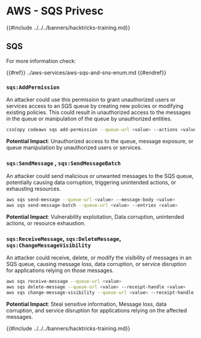 # AWS - SQS Privesc

{{#include ../../../banners/hacktricks-training.md}}

## SQS

For more information check:

{{#ref}}
../aws-services/aws-sqs-and-sns-enum.md
{{#endref}}

### `sqs:AddPermission`

An attacker could use this permission to grant unauthorized users or services access to an SQS queue by creating new policies or modifying existing policies. This could result in unauthorized access to the messages in the queue or manipulation of the queue by unauthorized entities.

```bash
cssCopy codeaws sqs add-permission --queue-url <value> --actions <value> --aws-account-ids <value> --label <value>
```

**Potential Impact**: Unauthorized access to the queue, message exposure, or queue manipulation by unauthorized users or services.

### `sqs:SendMessage` , `sqs:SendMessageBatch`

An attacker could send malicious or unwanted messages to the SQS queue, potentially causing data corruption, triggering unintended actions, or exhausting resources.

```bash
aws sqs send-message --queue-url <value> --message-body <value>
aws sqs send-message-batch --queue-url <value> --entries <value>
```

**Potential Impact**: Vulnerability exploitation, Data corruption, unintended actions, or resource exhaustion.

### `sqs:ReceiveMessage`, `sqs:DeleteMessage`, `sqs:ChangeMessageVisibility`

An attacker could receive, delete, or modify the visibility of messages in an SQS queue, causing message loss, data corruption, or service disruption for applications relying on those messages.

```bash
aws sqs receive-message --queue-url <value>
aws sqs delete-message --queue-url <value> --receipt-handle <value>
aws sqs change-message-visibility --queue-url <value> --receipt-handle <value> --visibility-timeout <value>
```

**Potential Impact**: Steal sensitive information, Message loss, data corruption, and service disruption for applications relying on the affected messages.

{{#include ../../../banners/hacktricks-training.md}}




